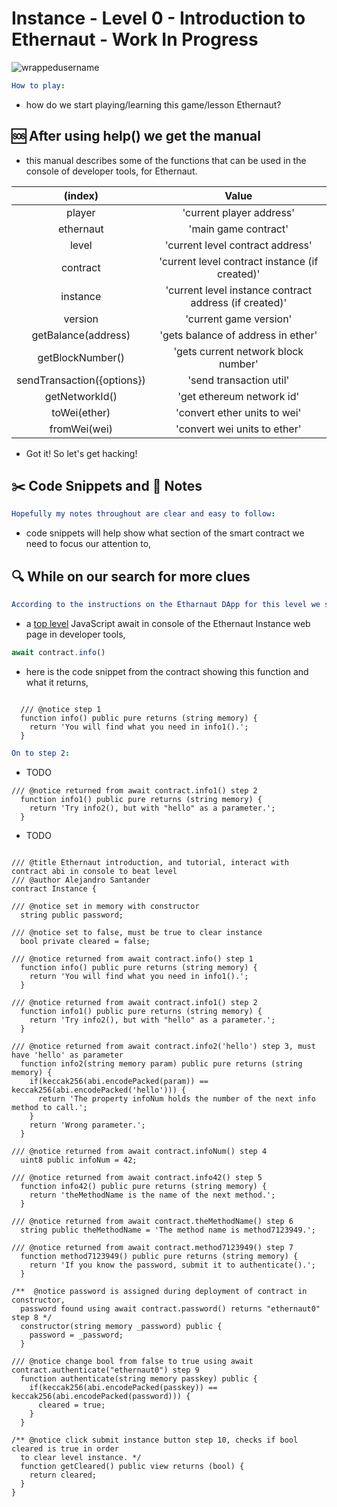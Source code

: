 # Instance - Level 0 - Introduction to Ethernaut - Work In Progress
<p align="left"> <img src="https://komarev.com/ghpvc/?username=Level0&label=Repository%20views&color=0e75b6&style=flat" alt="wrappedusername" /> </p>

```yml
How to play:
```

- how do we start playing/learning this game/lesson Ethernaut?

## 🆘 After using help() we get the manual 

- this manual describes some of the functions that can be used in the console of developer tools, for Ethernaut.

| (index) |	Value |
| :--: | :--: |
| player | 'current player address' |	
| ethernaut	| 'main game contract'	|
| level	| 'current level contract address'	|
| contract	| 'current level contract instance (if created)' |	
| instance	| 'current level instance contract address (if created)'	|
| version	| 'current game version'	|
| getBalance(address)	| 'gets balance of address in ether'	|
| getBlockNumber()	| 'gets current network block number'	|
| sendTransaction({options})	| 'send transaction util'	|
| getNetworkId()	| 'get ethereum network id'	|
| toWei(ether) |	'convert ether units to wei'	|
| fromWei(wei) | 	'convert wei units to ether' |

- Got it! So let's get hacking! 

## ✂️ Code Snippets and 📝 Notes

```yml
Hopefully my notes throughout are clear and easy to follow:
```
- code snippets will help show what section of the smart contract we need to focus our attention to,

## 🔍 While on our search for more clues

```yml
According to the instructions on the Etharnaut DApp for this level we start with step 1:
```
- a [top level](https://developer.chrome.com/blog/new-in-devtools-62/#await) JavaScript await in console of the Ethernaut Instance web page in developer tools,

```JavaScript
await contract.info()
```
- here is the code snippet from the contract showing this function and what it returns,

```Solidity

  /// @notice step 1
  function info() public pure returns (string memory) {
    return 'You will find what you need in info1().'; 
  }
```

~~~yml
On to step 2:
~~~

- TODO

```Solidity
/// @notice returned from await contract.info1() step 2
  function info1() public pure returns (string memory) {
    return 'Try info2(), but with "hello" as a parameter.'; 
  }
```

- TODO



```Solidity

/// @title Ethernaut introduction, and tutorial, interact with contract abi in console to beat level
/// @author Alejandro Santander
contract Instance {

/// @notice set in memory with constructor
  string public password;

/// @notice set to false, must be true to clear instance 
  bool private cleared = false;

/// @notice returned from await contract.info() step 1
  function info() public pure returns (string memory) {
    return 'You will find what you need in info1().'; 
  }

/// @notice returned from await contract.info1() step 2
  function info1() public pure returns (string memory) {
    return 'Try info2(), but with "hello" as a parameter.'; 
  }

/// @notice returned from await contract.info2('hello') step 3, must have 'hello' as parameter
  function info2(string memory param) public pure returns (string memory) {
    if(keccak256(abi.encodePacked(param)) == keccak256(abi.encodePacked('hello'))) {  
      return 'The property infoNum holds the number of the next info method to call.'; 
    }
    return 'Wrong parameter.';
  }

/// @notice returned from await contract.infoNum() step 4
  uint8 public infoNum = 42;

/// @notice returned from await contract.info42() step 5
  function info42() public pure returns (string memory) {
    return 'theMethodName is the name of the next method.'; 
  }

/// @notice returned from await contract.theMethodName() step 6
  string public theMethodName = 'The method name is method7123949.';

/// @notice returned from await contract.method7123949() step 7
  function method7123949() public pure returns (string memory) {
    return 'If you know the password, submit it to authenticate().'; 
  }

/**  @notice password is assigned during deployment of contract in constructor,
  password found using await contract.password() returns "ethernaut0" step 8 */
  constructor(string memory _password) public {
    password = _password;
  }

/// @notice change bool from false to true using await contract.authenticate("ethernaut0") step 9
  function authenticate(string memory passkey) public {
    if(keccak256(abi.encodePacked(passkey)) == keccak256(abi.encodePacked(password))) {
      cleared = true; 
    }
  }

/** @notice click submit instance button step 10, checks if bool cleared is true in order 
  to clear level instance. */
  function getCleared() public view returns (bool) { 
    return cleared;  
  }
}

```
